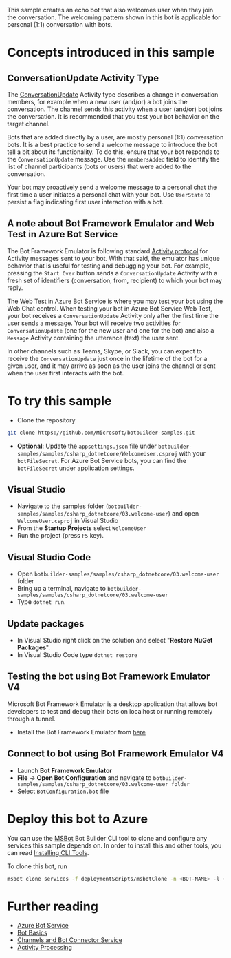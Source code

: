 This sample creates an echo bot that also welcomes user when they join the conversation. The welcoming pattern shown in this bot is applicable for personal (1:1) conversation with bots. 

# Concepts introduced in this sample

## ConversationUpdate Activity Type

The [ConversationUpdate](https://docs.microsoft.com/en-us/azure/bot-service/bot-service-activity-spec?view=azure-bot-service-3.0#conversation-update-activity) Activity type describes a change in conversation members, for example when a new user (and/or) a bot joins the conversation. The channel sends this activity when a user (and/or) bot joins the conversation. It is recommended that you test your bot behavior on the target channel. 

Bots that are added directly by a user, are mostly personal (1:1) conversation bots. It is a best practice to send a welcome message to introduce the bot tell a bit about its functionality. To do this, ensure that your bot responds to the `ConversationUpdate` message. Use the `membersAdded` field to identify the list of channel participants (bots or users) that were added to the conversation.

Your bot may proactively send a welcome message to a personal chat the first time a user initiates a personal chat with your bot. Use `UserState` to persist a flag indicating first user interaction with a bot. 

## A note about Bot Framework Emulator and Web Test in Azure Bot Service 

The Bot Framework Emulator is following standard [Activity protocol](https://docs.microsoft.com/en-us/azure/bot-service/bot-service-activity-spec) for Activity messages sent to your bot. With that said, the emulator has unique behavior that is useful for testing and debugging your bot. For example, pressing the `Start Over` button sends a `ConversationUpdate` Activity with a fresh set of identifiers (conversation, from, recipient) to which your bot may reply. 

The Web Test in Azure Bot Service is where you may test your bot using the Web Chat control. When testing your bot in Azure Bot Service Web Test, your bot receives a `ConversationUpdate` Activity only after the first time the user sends a message. Your bot will receive two activities for `ConversationUpdate` (one for the new user and one for the bot) and also a `Message` Activity containing the utterance (text) the user sent. 

In other channels such as Teams, Skype, or Slack, you can expect to receive the `ConversationUpdate` just once in the lifetime of the bot for a given user, and it may arrive as soon as the user joins the channel or sent when the user first interacts with the bot. 

# To try this sample

- Clone the repository

```bash
git clone https://github.com/Microsoft/botbuilder-samples.git
```

- **Optional**: Update the `appsettings.json` file under `botbuilder-samples/samples/csharp_dotnetcore/WelcomeUser.csproj` with your `botFileSecret`. For Azure Bot Service bots, you can find the `botFileSecret` under application settings.

## Visual Studio

- Navigate to the samples folder (`botbuilder-samples/samples/csharp_dotnetcore/03.welcome-user`) and open `WelcomeUser.csproj` in Visual Studio 
- From the **Startup Projects** select `WelcomeUser`
- Run the project (press `F5` key).

## Visual Studio Code

- Open `botbuilder-samples/samples/csharp_dotnetcore/03.welcome-user` folder
- Bring up a terminal, navigate to `botbuilder-samples/samples/csharp_dotnetcore/03.welcome-user`
- Type `dotnet run`.

## Update packages

- In Visual Studio right click on the solution and select "**Restore NuGet Packages**".
- In Visual Studio Code type `dotnet restore`

## Testing the bot using Bot Framework Emulator V4

Microsoft Bot Framework Emulator is a desktop application that allows bot developers to test and debug their bots on localhost or running remotely through a tunnel.

- Install the Bot Framework Emulator from [here](https://aka.ms/botframework-emulator)

## Connect to bot using Bot Framework Emulator V4

- Launch **Bot Framework Emulator**
- **File** -> **Open Bot Configuration** and navigate to `botbuilder-samples/samples/csharp_dotnetcore/03.welcome-user folder`
- Select `BotConfiguration.bot` file

# Deploy this bot to Azure

You can use the [MSBot](https://github.com/microsoft/botbuilder-tools) Bot Builder CLI tool to clone and configure any services this sample depends on. In order to install this and other tools, you can read [Installing CLI Tools](../../../Installing_CLI_tools.md).

To clone this bot, run

```bash
msbot clone services -f deploymentScripts/msbotClone -n <BOT-NAME> -l <Azure-location> --subscriptionId <Azure-subscription-id>
```

# Further reading

- [Azure Bot Service](https://docs.microsoft.com/en-us/azure/bot-service/bot-service-overview-introduction?view=azure-bot-service-4.0)
- [Bot Basics](https://docs.microsoft.com/en-us/azure/bot-service/bot-builder-basics?view=azure-bot-service-4.0)
- [Channels and Bot Connector Service](https://docs.microsoft.com/en-us/azure/bot-service/bot-concepts?view=azure-bot-service-4.0)
- [Activity Processing](https://docs.microsoft.com/en-us/azure/bot-service/bot-builder-concept-activity-processing?view=azure-bot-service-4.0)